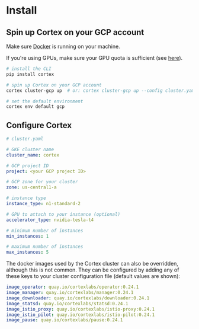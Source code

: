 # Install

## Spin up Cortex on your GCP account

Make sure [Docker](https://docs.docker.com/install) is running on your machine.

If you're using GPUs, make sure your GPU quota is sufficient (see [here](https://cloud.google.com/compute/quotas)).

```bash
# install the CLI
pip install cortex

# spin up Cortex on your GCP account
cortex cluster-gcp up  # or: cortex cluster-gcp up --config cluster.yaml (see configuration options below)

# set the default environment
cortex env default gcp
```

## Configure Cortex

```yaml
# cluster.yaml

# GKE cluster name
cluster_name: cortex

# GCP project ID
project: <your GCP project ID>

# GCP zone for your cluster
zone: us-central1-a

# instance type
instance_type: n1-standard-2

# GPU to attach to your instance (optional)
accelerator_type: nvidia-tesla-t4

# minimum number of instances
min_instances: 1

# maximum number of instances
max_instances: 5
```

The docker images used by the Cortex cluster can also be overridden, although this is not common. They can be configured by adding any of these keys to your cluster configuration file (default values are shown):

<!-- CORTEX_VERSION_BRANCH_STABLE -->
```yaml
image_operator: quay.io/cortexlabs/operator:0.24.1
image_manager: quay.io/cortexlabs/manager:0.24.1
image_downloader: quay.io/cortexlabs/downloader:0.24.1
image_statsd: quay.io/cortexlabs/statsd:0.24.1
image_istio_proxy: quay.io/cortexlabs/istio-proxy:0.24.1
image_istio_pilot: quay.io/cortexlabs/istio-pilot:0.24.1
image_pause: quay.io/cortexlabs/pause:0.24.1
```
